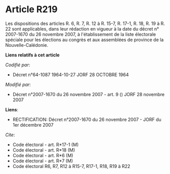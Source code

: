 # Article R219

Les dispositions des articles R. 6, R. 7, R. 12 à R. 15-7, R. 17-1, R. 18, R. 19 à R. 22 sont applicables, dans leur
rédaction en vigueur à la date du décret n° 2007-1670 du 26 novembre 2007, à l'établissement de la liste électorale spéciale
pour les élections au congrès et aux assemblées de province de la Nouvelle-Calédonie.

**Liens relatifs à cet article**

_Codifié par_:

  - Décret n°64-1087 1964-10-27 JORF 28 OCTOBRE 1964

_Modifié par_:

  - Décret n°2007-1670 du 26 novembre 2007 - art. 9 () JORF 28 novembre 2007

**Liens**:

  - RECTIFICATION: Décret n°2007-1670 du 26 novembre 2007 - JORF du 1er décembre 2007

_Cite_:

  - Code électoral - art. R*17-1 (M)
  - Code électoral - art. R*18 (M)
  - Code électoral - art. R*6 (M)
  - Code électoral - art. R*7 (M)
  - Code électoral R6, R7, R12 à R15-7, R17-1, R18, R19 à R22
